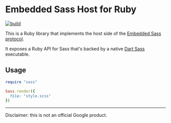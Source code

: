 # Embedded Sass Host for Ruby

[![build](https://github.com/ntkme/embedded-host-ruby/actions/workflows/build.yml/badge.svg)](https://github.com/ntkme/embedded-host-ruby/actions/workflows/build.yml)

This is a Ruby library that implements the host side of the [Embedded Sass protocol](https://github.com/sass/sass-embedded-protocol).

It exposes a Ruby API for Sass that's backed by a native [Dart Sass](https://sass-lang.com/dart-sass) executable.

## Usage

``` ruby
require "sass"

Sass.render({
  file: "style.scss"
})
```

---

Disclaimer: this is not an official Google product.
